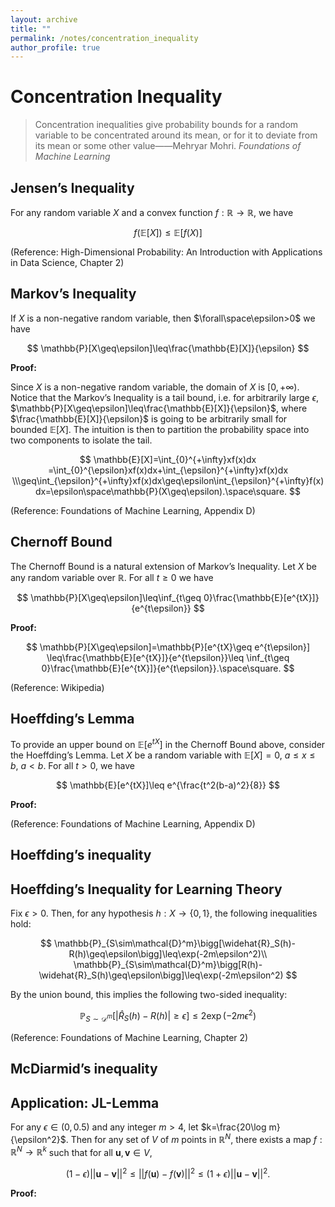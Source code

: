 ```yaml
---
layout: archive
title: ""
permalink: /notes/concentration_inequality
author_profile: true
---
```


# Concentration Inequality

> Concentration inequalities give probability bounds for a random variable to be concentrated around its mean, or for it to deviate from its mean or some other value——Mehryar Mohri. *Foundations of Machine Learning*

## Jensen’s Inequality

For any random variable $X$ and a convex function $f:\mathbb{R}\to\mathbb{R}$, we have

$$
f(\mathbb{E}[X])\leq\mathbb{E}[f(X)]
$$

(Reference: High-Dimensional Probability: An Introduction with Applications in Data Science, Chapter 2)


## Markov’s Inequality

If $X$ is a non-negative random variable, then $\forall\space\epsilon>0$ we have

$$
\mathbb{P}[X\geq\epsilon]\leq\frac{\mathbb{E}[X]}{\epsilon}
$$

**Proof:**

Since $X$ is a non-negative random variable, the domain of $X$ is $[0,+\infty)$. Notice that the Markov’s Inequality is a tail bound, i.e. for arbitrarily large $\epsilon$, $\mathbb{P}[X\geq\epsilon]\leq\frac{\mathbb{E}[X]}{\epsilon}$, where $\frac{\mathbb{E}[X]}{\epsilon}$ is going to be arbitrarily small for bounded $\mathbb{E}[X]$. The intuition is then to partition the probability space into two components to isolate the tail. 

$$
\mathbb{E}[X]=\int_{0}^{+\infty}xf(x)dx
=\int_{0}^{\epsilon}xf(x)dx+\int_{\epsilon}^{+\infty}xf(x)dx
\\\geq\int_{\epsilon}^{+\infty}xf(x)dx\geq\epsilon\int_{\epsilon}^{+\infty}f(x)dx=\epsilon\space\mathbb{P}(X\geq\epsilon).\space\square.
$$

(Reference: Foundations of Machine Learning, Appendix D)


## **Chernoff Bound**

The Chernoff Bound is a natural extension of Markov’s Inequality. Let $X$ be any random variable over $\mathbb{R}$. For all $t\geq0$ we have

$$
\mathbb{P}[X\geq\epsilon]\leq\inf_{t\geq 0}\frac{\mathbb{E}[e^{tX}]}{e^{t\epsilon}}
$$

**Proof:**

$$
\mathbb{P}[X\geq\epsilon]=\mathbb{P}[e^{tX}\geq e^{t\epsilon}]
\leq\frac{\mathbb{E}[e^{tX}]}{e^{t\epsilon}}\leq \inf_{t\geq 0}\frac{\mathbb{E}[e^{tX}]}{e^{t\epsilon}}.\space\square.
$$

(Reference: Wikipedia)

## **Hoeffding’s Lemma**

To provide an upper bound on $\mathbb{E}[e^{tX}]$ in the Chernoff Bound above, consider the Hoeffding’s Lemma. Let $X$ be a random variable with $\mathbb{E}[X]=0$, $a\leq x\leq b$, $a<b$. For all $t>0$, we have

$$
\mathbb{E}[e^{tX}]\leq e^{\frac{t^2(b-a)^2}{8}}
$$

**Proof:**

(Reference: Foundations of Machine Learning, Appendix D)

## Hoeffding’s inequality

## Hoeffding’s Inequality for Learning Theory

Fix $\epsilon>0$. Then, for any hypothesis $h:X\to\{0,1\}$, the following inequalities hold:

$$
\mathbb{P}_{S\sim\mathcal{D}^m}\bigg[\widehat{R}_S(h)-R(h)\geq\epsilon\bigg]\leq\exp(-2m\epsilon^2)\\
\mathbb{P}_{S\sim\mathcal{D}^m}\bigg[R(h)-\widehat{R}_S(h)\geq\epsilon\bigg]\leq\exp(-2m\epsilon^2)
$$

By the union bound, this implies the following two-sided inequality:

$$
\mathbb{P}_{S\sim\mathcal{D}^m}\bigg[\bigg\vert\widehat{R}_S(h)-R(h)\bigg\vert\geq\epsilon\bigg]\leq2\exp(-2m\epsilon^2)
$$

(Reference: Foundations of Machine Learning, Chapter 2)


## McDiarmid’s inequality

## Application: JL-Lemma

For any $\epsilon\in(0,0.5)$ and any integer $m>4$, let $k=\frac{20\log m}{\epsilon^2}$. Then for any set of $V$ of $m$ points in $\mathbb{R}^N$, there exists a map $f:\mathbb{R}^N\to\mathbb{R}^k$ such that for all $\boldsymbol{u},\boldsymbol{v}\in V$,

$$
(1-\epsilon)||\boldsymbol{u}-\boldsymbol{v}||^2\leq||f(\boldsymbol{u})-f(\boldsymbol{v})||^2\leq(1+\epsilon)||\boldsymbol{u}-\boldsymbol{v}||^2.
$$

**Proof:**